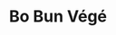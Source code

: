 ---
title: Bo Bun Végé
draft: false
layout: recettes
type: entree
categories:
  - Salade
regime:
  - vegan
  - vegetarien
  - sans-gluten
  - sans-lactose
region: Vietnam
saison:
  - ete
cuisson: Oui
temperature: Froid
plate: 100
check: Oui
checkAlwaysOk: false
ingredients:
  legumes:
    - title: Salade verte (chêne)
      quantite: 12
      unit: unité
    - title: Concombre
      quantite: 4.5
      unit: Kg
    - title: Echalote
      quantite: 1.5
      unit: Kg
      commentaire: sauce
    - title: Carotte
      quantite: 6.5
      unit: Kg
    - title: Algue Kombu
      quantite: 15
      unit: grammes
      commentaire: sauce
    - title: Gingembre
      quantite: 150
      unit: grammes
      commentaire: sauce
    - title: Ail
      quantite: 420
      unit: grammes
      commentaire: sauce
    - title: Ail
      quantite: 18
      unit: gousse·s
      commentaire: Chunks laqués
  autres:
    - title: Eau
      quantite: 20
      unit: litre
      commentaire: chaude
    - title: Protéines de soja
      quantite: 1.5
      unit: Kg
      commentaire: chuncks laqués
  sec:
    - title: Cacahuète
      quantite: 1.5
      unit: Kg
    - title: Vermicelle de Riz
      quantite: 8.7
      unit: Kg
  sucres:
    - title: Jus d'orange
      quantite: 3
      unit: litre
      commentaire: chunks laqués
    - title: Sucre en poudre
      quantite: 3
      unit: Kg
      commentaire: sauce
    - title: Sucre en poudre
      quantite: 250
      unit: grammes
      commentaire: chunks laqués
  epices:
    - title: Vinaigre de riz
      quantite: 3
      unit: litre
      commentaire: sauce
    - title: Poivre noir moulu
      quantite: 12
      unit: grammes
      commentaire: chunks laqués
    - title: mélange 4 épices
      quantite: 20
      unit: grammes
      commentaire: chunks laqués
    - title: Menthe
      quantite: 5
      unit: bottes
      commentaire: Grosse botte
    - title: Coriandre fraîche
      quantite: 5
      unit: bottes
      commentaire: Grosses bottes
    - title: Tamari (sauce)
      quantite: 1.5
      unit: litre
      commentaire: sauce
materiel:
  - Plat Paela
preparation: >-
  **CHUNCKS LAQUES :**


  Possible 1 J avant


  * Faire griller les protéines de soja dans la très grande poêle.

  * Déglacer au jus d'orange et sauce soja.

  * Ajouter poivre et 4épices, ail et gingembre pressés.

  * Ensuite les faire caraméliser avec le sucre.




  **SAUCE VEGANE:**


  Possible 1 J avant


  * Faire chauffer l'eau sans la bouillir en infusant l'algue Kombu minimum 20min.

  * Mettre dans une gamelle, l'ail pressé,  le sucre, le jus de citrons verts, le vinaigre,jusqu'à ce que le sucre se dissolve. 

  * Ajoutez la sauce tamari, l'eau, l'algueet les échalottes hâchées menues.

  * Mélanger et réserver au frais.




  **GARNITURE :**


  * Râper les carottes

  * Couper les concombre pélés en bâtonnets

  * Hâcher grossièrement la menthe et la coriandre

  * Couper la salade

  * Toaster les cacahuètes et les broyer légèrement.




  **1h30 avant le service:**


  * Cuire les vermicelles à l'eau bouillante et les rincer à la sortie de cuisson.

  * Les cuire petit à petit, pas tout d'un coup.

  * Les laisser reposer dans une passoire sous un torchon durant 1h.


  **ASSEMBLAGE DU BO BUN :**


  \- les nouilles au fond d'un gros bol et arroser d'une louche de sauce. 


  \- les légumes crus (carottes, concombre et salade) autour des nouilles ainsi que les chunks, cacahuètes et coriandre et menthe.
astuces:
  - astuce: S'accompagne de nems
publishDate: 2024-05-20T14:53:00.000Z
---